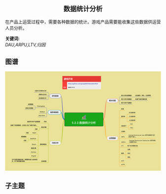 <h2 align="center">数据统计分析</h2>
<p>
在产品上运营过程中，需要各种数据的统计。游戏产品需要能收集这些数据供运营人员分析。
</p>

**关键词:**<br/> 
*DAU,ARPU,LTV,归因*

## 图谱
![图片加载中...](../exports/5.2.2.数据统计分析.png?raw=true)

## 子主题
